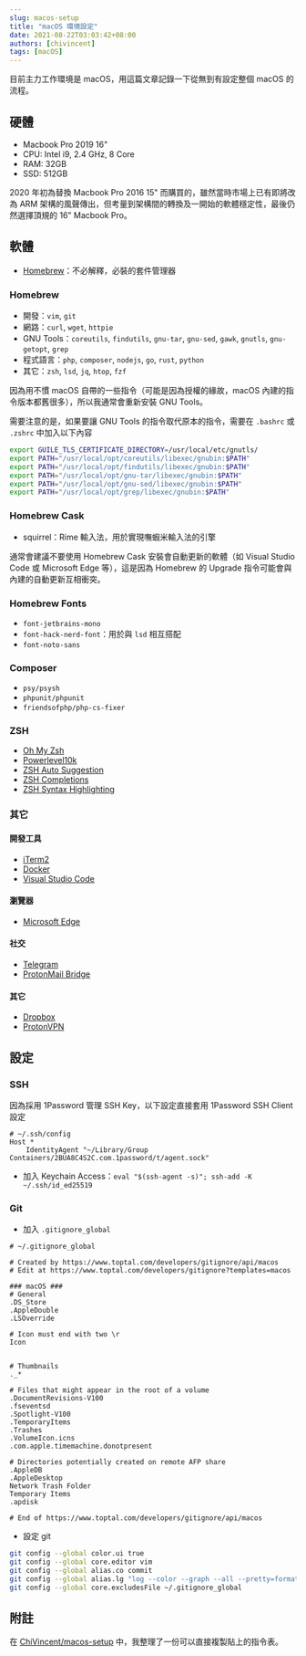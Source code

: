 ```yaml
---
slug: macos-setup
title: "macOS 環境設定"
date: 2021-08-22T03:03:42+08:00
authors: [chivincent]
tags: [macOS]
---
```


目前主力工作環境是 macOS，用這篇文章記錄一下從無到有設定整個 macOS 的流程。

## 硬體

- Macbook Pro 2019 16"
- CPU: Intel i9, 2.4 GHz, 8 Core
- RAM: 32GB
- SSD: 512GB

2020 年初為替換 Macbook Pro 2016 15" 而購買的，雖然當時市場上已有即將改為 ARM 架構的風聲傳出，但考量到架構間的轉換及一開始的軟體穩定性，最後仍然選擇頂規的 16" Macbook Pro。

## 軟體

- [Homebrew](https://brew.sh)：不必解釋，必裝的套件管理器

### Homebrew

- 開發：`vim`, `git`
- 網路：`curl`, `wget`, `httpie`
- GNU Tools：`coreutils`, `findutils`, `gnu-tar`, `gnu-sed`, `gawk`, `gnutls`, `gnu-getopt`, `grep`
- 程式語言：`php`, `composer`, `nodejs`, `go`, `rust`, `python`
- 其它：`zsh`, `lsd`, `jq`, `htop`, `fzf`

因為用不慣 macOS 自帶的一些指令（可能是因為授權的緣故，macOS 內建的指令版本都舊很多），所以我通常會重新安裝 GNU Tools。

需要注意的是，如果要讓 GNU Tools 的指令取代原本的指令，需要在 `.bashrc` 或 `.zshrc` 中加入以下內容

```bash
export GUILE_TLS_CERTIFICATE_DIRECTORY=/usr/local/etc/gnutls/
export PATH="/usr/local/opt/coreutils/libexec/gnubin:$PATH"
export PATH="/usr/local/opt/findutils/libexec/gnubin:$PATH"
export PATH="/usr/local/opt/gnu-tar/libexec/gnubin:$PATH"
export PATH="/usr/local/opt/gnu-sed/libexec/gnubin:$PATH"
export PATH="/usr/local/opt/grep/libexec/gnubin:$PATH"
```

### Homebrew Cask

- squirrel：Rime 輸入法，用於實現嘸蝦米輸入法的引擎

通常會建議不要使用 Homebrew Cask 安裝會自動更新的軟體（如 Visual Studio Code 或 Microsoft Edge 等），這是因為 Homebrew 的 Upgrade 指令可能會與內建的自動更新互相衝突。

### Homebrew Fonts

- `font-jetbrains-mono`
- `font-hack-nerd-font`：用於與 `lsd` 相互搭配
- `font-noto-sans`

### Composer

- `psy/psysh`
- `phpunit/phpunit`
- `friendsofphp/php-cs-fixer`

### ZSH

- [Oh My Zsh](https://ohmyz.sh)
- [Powerlevel10k](https://github.com/romkatv/powerlevel10k)
- [ZSH Auto Suggestion](https://github.com/zsh-users/zsh-autosuggestions)
- [ZSH Completions](https://github.com/zsh-users/zsh-completions)
- [ZSH Syntax Highlighting](https://github.com/zsh-users/zsh-syntax-highlighting)

### 其它

#### 開發工具

- [iTerm2](https://iterm2.com)
- [Docker](https://docker.com)
- [Visual Studio Code](https://code.visualstudio.com)

#### 瀏覽器

- [Microsoft Edge](https://www.microsoft.com/zh-tw/edge)

#### 社交

- [Telegram](https://telegram.org)
- [ProtonMail Bridge](https://protonmail.com/bridge)

#### 其它

- [Dropbox](https://dropbox.com)
- [ProtonVPN](https://protonvpn.com)

## 設定

### SSH

因為採用 1Password 管理 SSH Key，以下設定直接套用 1Password SSH Client 設定

```
# ~/.ssh/config
Host *
    IdentityAgent "~/Library/Group Containers/2BUA8C4S2C.com.1password/t/agent.sock"
```

- 加入 Keychain Access：`eval "$(ssh-agent -s)"; ssh-add -K ~/.ssh/id_ed25519`

### Git

- 加入 `.gitignore_global`

```
# ~/.gitignore_global

# Created by https://www.toptal.com/developers/gitignore/api/macos
# Edit at https://www.toptal.com/developers/gitignore?templates=macos

### macOS ###
# General
.DS_Store
.AppleDouble
.LSOverride

# Icon must end with two \r
Icon


# Thumbnails
._*

# Files that might appear in the root of a volume
.DocumentRevisions-V100
.fseventsd
.Spotlight-V100
.TemporaryItems
.Trashes
.VolumeIcon.icns
.com.apple.timemachine.donotpresent

# Directories potentially created on remote AFP share
.AppleDB
.AppleDesktop
Network Trash Folder
Temporary Items
.apdisk

# End of https://www.toptal.com/developers/gitignore/api/macos
```

- 設定 git

```bash
git config --global color.ui true
git config --global core.editor vim
git config --global alias.co commit
git config --global alias.lg "log --color --graph --all --pretty=format:'%Cred%h%Creset -%C(yellow)%d%Creset %s %Cgreen(%cr) %C(bold blue)<%an>%Creset' --abbrev-commit --"
git config --global core.excludesFile ~/.gitignore_global
```

## 附註

在 [ChiVincent/macos-setup](https://github.com/ChiVincent/macos-setup) 中，我整理了一份可以直接複製貼上的指令表。